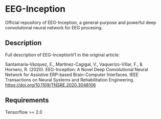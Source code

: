 # EEG-Inception
Official repository of EEG-Inception, a general-purpose and powerful deep convolutional neural network for EEG procesing.

## Description
Full description of EEG-InceptionV1 in the original article: 

Santamaría-Vázquez, E., Martínez-Cagigal, V., Vaquerizo-Villar, F., & Hornero, R. (2020). EEG-Inception: A Novel Deep Convolutional Neural Network for Assistive ERP-based Brain-Computer Interfaces. IEEE Transactions on Neural Systems and Rehabilitation Engineering. https://doi.org/10.1109/TNSRE.2020.3048106

## Requirements
Tensorflow >= 2.0
